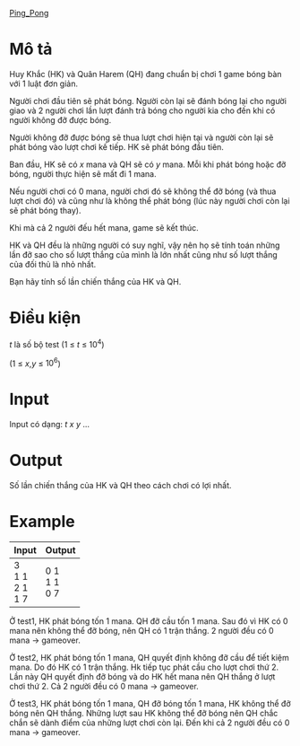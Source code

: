 [Ping_Pong](https://codeforces.com/problemset/problem/1455/C)

# Mô tả
Huy Khắc (HK) và Quân Harem (QH) đang chuẩn bị chơi 1 game bóng bàn với 1 luật đơn giản.

Người chơi đầu tiên sẽ phát bóng. Người còn lại sẽ đánh bóng lại cho người giao và 2 người chơi lần lượt đánh trả bóng cho người kia cho đến khi có người không đỡ được bóng.

Người không đỡ được bóng sẽ thua lượt chơi hiện tại và người còn lại sẽ phát bóng vào lượt chơi kế tiếp. HK sẽ phát bóng đầu tiên.

Ban đầu, HK sẽ có $x$ mana và QH sẽ có $y$ mana. Mỗi khi phát bóng hoặc đỡ bóng, người thực hiện sẽ mất đi 1 mana. 

Nếu người chơi có 0 mana, người chơi đó sẽ không thể đỡ bóng (và thua lượt chơi đó) và cũng như là không thể phát bóng (lúc này người chơi còn lại sẽ phát bóng thay).

Khi mà cả 2 người đếu hết mana, game sẽ kết thúc.

HK và QH đều là những người có suy nghĩ, vậy nên họ sẽ tính toán những lần đỡ sao cho số lượt thắng của mình là lớn nhất cũng như số lượt thắng của đối thủ là nhỏ nhất. 

Bạn hãy tính số lần chiến thắng của HK và QH.

# Điều kiện
$t$ là số bộ test (1 ≤ $t$ ≤ $10^{4}$)

(1 ≤ $x$,$y$ ≤ $10^{6}$)

# Input
Input có dạng:
$t$
$x$ $y$
...

# Output
Số lần chiến thắng của HK và QH theo cách chơi có lợi nhất.

# Example
|Input|Output|
|-|-|
|3</br>1 1</br>2 1</br>1 7|0 1</br>1 1</br>0 7|

Ở test1, HK phát bóng tốn 1 mana. QH đỡ cầu tốn 1 mana. Sau đó vì HK có 0 mana nên không thể đỡ bóng, nên QH có 1 trận thắng. 2 người đều có 0 mana -> gameover.

Ở test2, HK phát bóng tốn 1 mana, QH quyết định không đỡ cầu để tiết kiệm mana. Do đó HK có 1 trận thắng. Hk tiếp tục phát cầu cho lượt chơi thứ 2. Lần này QH quyết định đỡ bóng và do HK hết mana nên QH thắng ở lượt chơi thứ 2. Cả 2 người đều có 0 mana -> gameover.

Ở test3, HK phát bóng tốn 1 mana, QH đỡ bóng tốn 1 mana, HK không thể đỡ bóng nên QH thắng. Những lượt sau HK không thể đỡ bóng nên QH chắc chắn sẽ dành điểm của những lượt chơi còn lại. Đến khi cả 2 người đều có 0 mana -> gameover.
